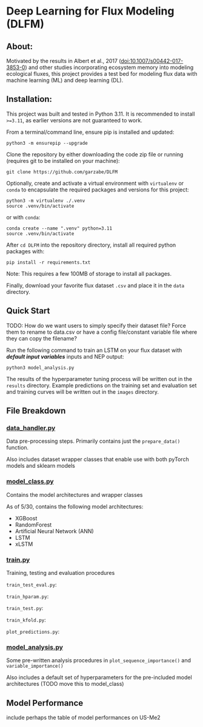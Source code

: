 # Deep Learning for Flux Modeling (DLFM)

## About:

Motivated by the results in Albert et al., 2017 ([doi:10.1007/s00442-017-3853-0](https://doi.org/10.1007/s00442-017-3853-0)) and other studies incorporating ecosystem memory into modeling ecological fluxes, this project provides a test bed for modeling flux data with machine learning (ML) and deep learning (DL).

## Installation:

This project was built and tested in Python 3.11. It is recommended to install ```>=3.11```, as earlier versions are not guaranteed to work.

From a terminal/command line, ensure pip is installed and updated:

``` python3 -m ensurepip --upgrade ```

Clone the repository by either downloading the code zip file or running (requires git to be installed on your machine):

```git clone https://github.com/garzabe/DLFM```

Optionally, create and activate a virtual environment with ```virtualenv``` or ```conda``` to encapsulate the required packages and versions for this project:

```
python3 -m virtualenv ./.venv
source .venv/bin/activate
```

or with ```conda```:

```
conda create --name ".venv" python=3.11
source .venv/bin/activate
```


After ```cd DLFM``` into the repository directory, install all required python packages with:

``` pip install -r requirements.txt ```

Note: This requires a few 100MB of storage to install all packages.

Finally, download your favorite flux dataset ```.csv``` and place it in the ```data``` directory.

## Quick Start

TODO: How do we want users to simply specify their dataset file? Force them to rename to data.csv or have a config file/constant variable file where they can copy the filename?

Run the following command to train an LSTM on your flux dataset with ***default input variables*** inputs and NEP output:

```python3 model_analysis.py```

The results of the hyperparameter tuning process will be written out in the ```results``` directory. Example predictions on the training set and evaluation set and training curves will be written out in the ```images``` directory.

## File Breakdown

### [data_handler.py](https://github.com/garzabe/DLFM/blob/main/data_handler.py)

Data pre-processing steps. Primarily contains just the ```prepare_data()``` function.

Also includes dataset wrapper classes that enable use with both pyTorch models and sklearn models

### [model_class.py](https://github.com/garzabe/DLFM/blob/main/model_class.py)

Contains the model architectures and wrapper classes

As of 5/30, contains the following model architectures:

- XGBoost
- RandomForest
- Artificial Neural Network (ANN)
- LSTM
- xLSTM

### [train.py](https://github.com/garzabe/DLFM/blob/main/train.py)

Training, testing and evaluation procedures

```train_test_eval.py```:

```train_hparam.py```:

```train_test.py```:

```train_kfold.py```:

```plot_predictions.py```: 

### [model_analysis.py](https://github.com/garzabe/DLFM/blob/main/model_analysis.py)

Some pre-written analysis procedures in ```plot_sequence_importance()``` and ```variable_importance()``` 

Also includes a default set of hyperparameters for the pre-included model architectures (TODO move this to model_class)

## Model Performance

include perhaps the table of model performances on US-Me2